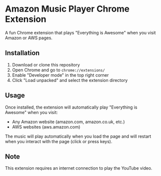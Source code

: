 # Amazon Music Player Chrome Extension

A fun Chrome extension that plays "Everything is Awesome" when you visit Amazon or AWS pages.

## Installation

1. Download or clone this repository
2. Open Chrome and go to `chrome://extensions/`
3. Enable "Developer mode" in the top right corner
4. Click "Load unpacked" and select the extension directory

## Usage

Once installed, the extension will automatically play "Everything is Awesome" when you visit:
- Any Amazon website (amazon.com, amazon.co.uk, etc.)
- AWS websites (aws.amazon.com)

The music will play automatically when you load the page and will restart when you interact with the page (click or press keys).

## Note

This extension requires an internet connection to play the YouTube video.